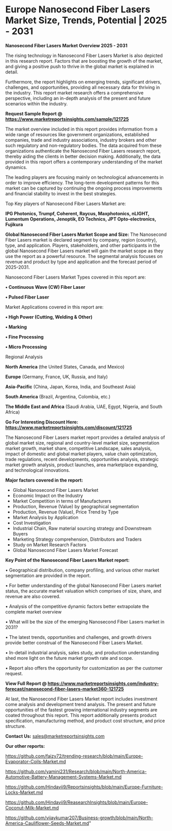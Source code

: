 # Europe Nanosecond Fiber Lasers Market Size, Trends, Potential | 2025 - 2031

<Strong> Nanosecond Fiber Lasers Market Overview 2025 - 2031</strong>

The rising technology in Nanosecond Fiber Lasers Market is also depicted in this research report. Factors that are boosting the growth of the market, and giving a positive push to thrive in the global market is explained in detail.

Furthermore, the report highlights on emerging trends, significant drivers, challenges, and opportunities, providing all necessary data for thriving in the industry. This report market research offers a comprehensive perspective, including an in-depth analysis of the present and future scenarios within the industry.

<strong>Request Sample Report @ <a href=https://www.marketreportsinsights.com/sample/121725>https://www.marketreportsinsights.com/sample/121725</a></strong>

The market overview included in this report provides information from a wide range of resources like government organizations, established companies, trade and industry associations, industry brokers and other such regulatory and non-regulatory bodies. The data acquired from these organizations authenticate the Nanosecond Fiber Lasers research report, thereby aiding the clients in better decision making. Additionally, the data provided in this report offers a contemporary understanding of the market dynamics.

The leading players are focusing mainly on technological advancements in order to improve efficiency. The long-term development patterns for this market can be captured by continuing the ongoing process improvements and financial stability to invest in the best strategies.

Top Key players of Nanosecond Fiber Lasers Market are:

<strong>IPG Photonics, Trumpf, Coherent, Raycus, Maxphotonics, nLIGHT, Lumentum Operations, Jenoptik, EO Technics, JPT Opto-electronics, Fujikura</strong>

<strong><b>Global Nanosecond Fiber Lasers Market Scope and Size:</b></strong>
The Nanosecond Fiber Lasers market is declared segment by company, region (country), type, and application. Players, stakeholders, and other participants in the global Nanosecond Fiber Lasers market will gain the market scope as they use the report as a powerful resource. The segmental analysis focuses on revenue and product by type and application and the forecast period of 2025-2031.

Nanosecond Fiber Lasers Market Types covered in this report are:

<strong>• Continuous Wave (CW) Fiber Laser

• Pulsed Fiber Laser</strong>

Market Applications covered in this report are:

<strong>• High Power (Cutting, Welding & Other)

• Marking

• Fine Processing

• Micro Processing</strong> 

Regional Analysis

<strong>North America</strong> (the United States, Canada, and Mexico)

<strong>Europe</strong> (Germany, France, UK, Russia, and Italy)

<strong>Asia-Pacific</strong> (China, Japan, Korea, India, and Southeast Asia)

<strong>South America</strong> (Brazil, Argentina, Colombia, etc.)

<strong>The Middle East and Africa</strong> (Saudi Arabia, UAE, Egypt, Nigeria, and South Africa)

<strong>Go For Interesting Discount Here: <a href=https://www.marketreportsinsights.com/discount/121725>https://www.marketreportsinsights.com/discount/121725</a></strong>

The Nanosecond Fiber Lasers market report provides a detailed analysis of global market size, regional and country-level market size, segmentation market growth, market share, competitive Landscape, sales analysis, impact of domestic and global market players, value chain optimization, trade regulations, recent developments, opportunities analysis, strategic market growth analysis, product launches, area marketplace expanding, and technological innovations.

<strong><b>Major factors covered in the report:</b></strong>
<ul>
  <li>Global Nanosecond Fiber Lasers Market </li>
  <li>Economic Impact on the Industry</li>
  <li>Market Competition in terms of Manufacturers</li>
  <li>Production, Revenue (Value) by geographical segmentation</li>
  <li>Production, Revenue (Value), Price Trend by Type</li>
  <li>Market Analysis by Application</li>
  <li>Cost Investigation</li>
  <li>Industrial Chain, Raw material sourcing strategy and Downstream Buyers</li>
  <li>Marketing Strategy comprehension, Distributors and Traders</li>
  <li>Study on Market Research Factors</li>
  <li>Global Nanosecond Fiber Lasers Market Forecast</li>
</ul>

<strong><b>Key Point of the Nanosecond Fiber Lasers Market report:</b></strong>

• Geographical distribution, company profiling, and various other market segmentation are provided in the report.

• For better understanding of the global Nanosecond Fiber Lasers market status, the accurate market valuation which comprises of size, share, and revenue are also covered.

• Analysis of the competitive dynamic factors better extrapolate the complete market overview

• What will be the size of the emerging Nanosecond Fiber Lasers market in 2031?

• The latest trends, opportunities and challenges, and growth drivers provide better construal of the Nanosecond Fiber Lasers Market.

• In-detail industrial analysis, sales study, and production understanding shed more light on the future market growth rate and scope.

• Report also offers the opportunity for customization as per the customer request.

<strong><b>View Full Report @ <a href=https://www.marketreportsinsights.com/industry-forecast/nanosecond-fiber-lasers-market360-121725>https://www.marketreportsinsights.com/industry-forecast/nanosecond-fiber-lasers-market360-121725</a></b></strong>


At last, the Nanosecond Fiber Lasers Market report includes investment come analysis and development trend analysis. The present and future opportunities of the fastest growing international industry segments are coated throughout this report. This report additionally presents product specification, manufacturing method, and product cost structure, and price structure.

<strong>Contact Us:</strong>
sales@marketreportsinsights.com

<strong>Our other reports:</strong>

<a href=https://github.com/faizy72/trending-research/blob/main/Europe-Evaporator-Coils-Market.md>https://github.com/faizy72/trending-research/blob/main/Europe-Evaporator-Coils-Market.md</a>

<a href=https://github.com/yamini231/Research/blob/main/North-America-Automotive-Battery-Management-Systems-Market.md>https://github.com/yamini231/Research/blob/main/North-America-Automotive-Battery-Management-Systems-Market.md</a>

<a href=https://github.com/Hindavii9/Reportsinsights/blob/main/Europe-Furniture-Locks-Market.md>https://github.com/Hindavii9/Reportsinsights/blob/main/Europe-Furniture-Locks-Market.md</a>

<a href=https://github.com/Hindavii9/ReasearchInsights/blob/main/Europe-Coconut-Milk-Market.md>https://github.com/Hindavii9/ReasearchInsights/blob/main/Europe-Coconut-Milk-Market.md</a>

<a href=https://github.com/vijaykumar207/Business-growth/blob/main/North-America-Cauliflower-Seeds-Market.md>https://github.com/vijaykumar207/Business-growth/blob/main/North-America-Cauliflower-Seeds-Market.md</a>"
